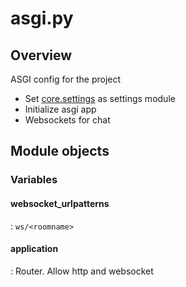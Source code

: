 # asgi.py

## Overview

ASGI config for the project

* Set [core.settings](./core/settings.md) as settings module
* Initialize asgi app
* Websockets for chat

## Module objects

### Variables

#### websocket_urlpatterns

:   `ws/<roomname>`

#### application

:   Router. Allow http and websocket
